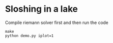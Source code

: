 # Sloshing in a lake

Compile riemann solver first and then run the code

```shell
make
python demo.py iplot=1
```

